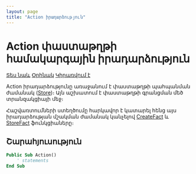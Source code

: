 ```yaml
---
layout: page
title: "Action իրադարձություն"
---
```


# Action փաստաթղթի համակարգային իրադարձություն

[Տես նաև](../scriptstproced.md) [Օրինակ](../Examples/E_Action.md) [Կիրառվում է](../Defs/doc.md)

Action իրադարձությունը առաջանում է փաստաթղթի պահպանման ժամանակ ([Store](../Functions/ASDOC/Store.md))։ 
Այն աշխատում է փաստաթղթի գրանցման մեծ տրանզակցիայի մեջ։ 

Հաշվառտումների ստեղծումը հարկավոր է կատարել հենց այս իրադարձության մշակման ժամանակ կանչելով [CreateFact](../Functions/Functions/AccManagement/CreateFact.html) և [StoreFact](../Functions/ASDOC/StoreFact.md) ֆունկցիաները։ 

## Շարահյուսություն

``` vb
Public Sub Action()
    ' statements
End Sub
```
